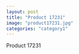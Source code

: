 ```yaml
---
layout: post
title: "Product 17231"
image: "product17231.jpg"
categories: "category1"
---
```

Product 17231
